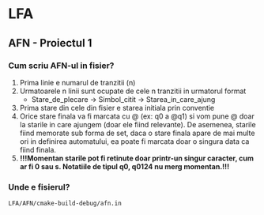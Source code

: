 # LFA

## AFN - Proiectul 1

### Cum scriu AFN-ul in fisier?

1. Prima linie e numarul de tranzitii (n)
2. Urmatoarele n linii sunt ocupate de cele n tranzitii in urmatorul format
    * Stare_de_plecare	->	Simbol_citit	->	Starea_in_care_ajung
3. Prima stare din cele din fisier e starea initiala prin conventie
4. Orice stare finala va fi marcata cu @ (ex: q0 a @q1) si vom pune @ doar la starile in care ajungem (doar ele fiind relevante). De asemenea, starile fiind memorate sub forma de set, daca o stare finala apare de mai multe ori in definirea automatului, ea poate fi marcata doar o singura data ca fiind finala.
5. **!!!Momentan starile pot fi retinute doar printr-un singur caracter, cum ar fi 0 sau s. Notatiile de tipul q0, q0124 nu merg momentan.!!!**

### Unde e fisierul?

`LFA/AFN/cmake-build-debug/afn.in`
